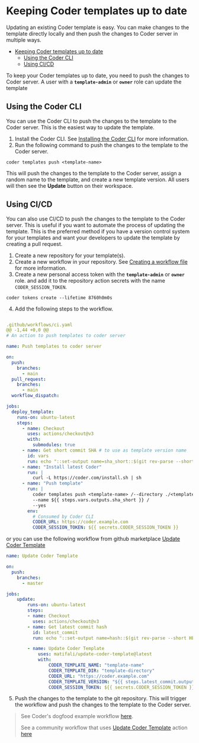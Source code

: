 # Keeping Coder templates up to date

Updating an existing Coder template is easy. You can make changes to the template directly locally and then push the changes to Coder server in multiple ways.

- [Keeping Coder templates up to date](#keeping-coder-templates-up-to-date)
  - [Using the Coder CLI](#using-the-coder-cli)
  - [Using CI/CD](#using-cicd)

To keep your Coder templates up to date, you need to push the changes to Coder server. A user with a **`template-admin`** or **`owner`** role can update the template

## Using the Coder CLI

You can use the Coder CLI to push the changes to the template to the Coder server. This is the easiest way to update the template.

1. Install the Coder CLI. See [Installing the Coder CLI](https://coder.com/docs/v2/latest/install) for more information.
2. Run the following command to push the changes to the template to the Coder server.

```shell
coder templates push <template-name>
```

This will push the changes to the template to the Coder server, assign a random name to the template, and create a new template version. All users will then see the **Update** button on their workspace.

## Using CI/CD

You can also use CI/CD to push the changes to the template to the Coder server. This is useful if you want to automate the process of updating the template. This is the preferred method if you have a version control system for your templates and want your developers to update the template by creating a pull request.

1. Create a new repository for your template(s).
2. Create a new workflow in your repository. See [Creating a workflow file](https://docs.github.com/en/actions/learn-github-actions/introduction-to-github-actions#creating-a-workflow-file) for more information.
3. Create a new personal access token with the **`template-admin`** or **`owner`** role. and add it to the repository action secrets with the name `CODER_SESSION_TOKEN`.

```shell
coder tokens create --lifetime 8760h0m0s
```

4. Add the following steps to the workflow.

```yaml

.github/workflows/ci.yaml
@@ -1,44 +0,0 @@
# An action to push templates to coder server

name: Push templates to coder server

on:
  push:
    branches:
      - main
  pull_request:
    branches:
      - main
  workflow_dispatch:

jobs:
  deploy_template:
    runs-on: ubuntu-latest
    steps:
      - name: Checkout
        uses: actions/checkout@v3
        with:
          submodules: true
      - name: Get short commit SHA # to use as template version name
        id: vars
        run: echo "::set-output name=sha_short::$(git rev-parse --short HEAD)"
      - name: "Install latest Coder"
        run: |
          curl -L https://coder.com/install.sh | sh
      - name: "Push template"
        run: |
          coder templates push <template-name> /--directory ./<template-directory> /
          --name ${{ steps.vars.outputs.sha_short }} /
          --yes
        env:
          # Consumed by Coder CLI
          CODER_URL: https://coder.example.com
          CODER_SESSION_TOKEN: ${{ secrets.CODER_SESSION_TOKEN }}

```

or you can use the following workflow from github marketplace [Update Coder Template](https://github.com/marketplace/actions/update-coder-template)

```yaml
name: Update Coder Template

on:
  push:
    branches:
      - master

jobs:
    update:
        runs-on: ubuntu-latest
        steps:
        - name: Checkout
          uses: actions/checkout@v3
        - name: Get latest commit hash
          id: latest_commit
          run: echo "::set-output name=hash::$(git rev-parse --short HEAD)"

        - name: Update Coder Template
            uses: matifali/update-coder-template@latest
            with:
                CODER_TEMPLATE_NAME: "template-name"
                CODER_TEMPLATE_DIR: "template-directory"
                CODER_URL: "https://coder.example.com"
                CODER_TEMPLATE_VERSION: "${{ steps.latest_commit.outputs.hash }}"
                CODER_SESSION_TOKEN: ${{ secrets.CODER_SESSION_TOKEN }}
```

5. Push the changes to the template to the git repository. This will trigger the workflow and push the changes to the template to the Coder server.

> See Coder's dogfood example workflow [here](https://github.com/coder/coder/main/.github/workflows/dogfood.yaml).
>
> See a community workflow that uses [Update Coder Template](https://github.com/marketplace/actions/update-coder-template) action [here](https://github.com/matifali/coder-templates/blob/main/.github/workflows/deeplearning.yaml)
